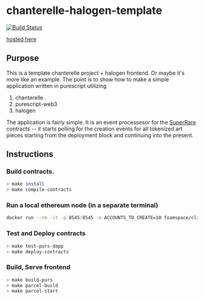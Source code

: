 # chanterelle-halogen-template

[![Build Status](https://travis-ci.com/f-o-a-m/chanterelle-halogen-template.svg?branch=master)](https://travis-ci.com/f-o-a-m/chanterelle-halogen-template)

[hosted here](https://f-o-a-m.github.io/chanterelle-halogen-template/)

## Purpose
This is a template chanterelle project + halogen frontend. Or maybe it's more like an example. The point is to show how to make a simple application written in purescript utilizing

1. chanterelle
2. purescript-web3
3. halogen

The application is fairly simple. It is an event processesor for the [SuperRare](https://superrare.co/) contracts -- it starts polling for the creation events for all tokenized art pieces starting from the deployment block and continuing into the present.


## Instructions

### Build contracts.
```bash
> make install
> make compile-contracts
```


### Run a local ethereum node (in a separate terminal)
```bash
docker run --rm -it -p 8545:8545 -e ACCOUNTS_TO_CREATE=10 foamspace/cliquebait:latest
```

### Test and Deploy contracts
```bash
> make test-purs-dapp
> make deploy-contracts
```

### Build, Serve frontend
```bash
> make build-purs
> make parcel-build
> make parcel-start
```
